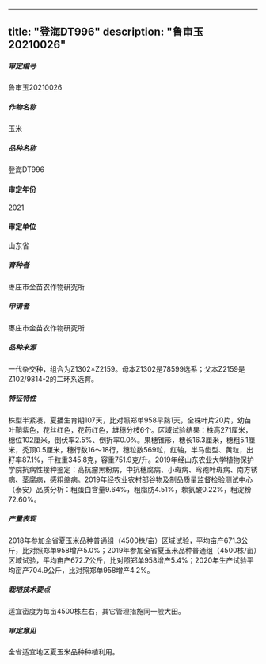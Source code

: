 
---
title: "登海DT996"
description: "鲁审玉20210026"
---
##### 审定编号 
鲁审玉20210026

##### 作物名称
玉米

##### 品种名称
登海DT996

#### 审定年份
2021	

#### 审定单位
山东省

##### 育种者
枣庄市金苗农作物研究所

##### 申请者
枣庄市金苗农作物研究所

##### 品种来源
一代杂交种，组合为Z1302×Z2159。母本Z1302是78599选系；父本Z2159是Z102/9814-2的二环系选育。

##### 特征特性
株型半紧凑，夏播生育期107天，比对照郑单958早熟1天，全株叶片20片，幼苗叶鞘紫色，花丝红色，花药红色，雄穗分枝6个。区域试验结果：株高271厘米，穗位102厘米，倒伏率2.5%、倒折率0.0%。果穗锥形，穗长16.3厘米，穗粗5.1厘米，秃顶0.5厘米，穗行数16～18行，穗粒数569粒，红轴，半马齿型、黄粒，出籽率87.1%，千粒重345.8克，容重751.9克/升。2019年经山东农业大学植物保护学院抗病性接种鉴定：高抗瘤黑粉病，中抗穗腐病、小斑病、弯孢叶斑病、南方锈病、茎腐病，感粗缩病。2019年经农业农村部谷物及制品质量监督检验测试中心（泰安）品质分析：粗蛋白含量9.64%，粗脂肪4.51%，赖氨酸0.22%，粗淀粉72.60%。

##### 产量表现
2018年参加全省夏玉米品种普通组（4500株/亩）区域试验，平均亩产671.3公斤，比对照郑单958增产5.0%；2019年参加全省夏玉米品种普通组（4500株/亩）区域试验，平均亩产672.7公斤，比对照郑单958增产5.4%；2020年生产试验平均亩产704.9公斤，比对照郑单958增产4.2%。

##### 栽培技术要点
适宜密度为每亩4500株左右，其它管理措施同一般大田。

##### 审定意见
全省适宜地区夏玉米品种种植利用。


